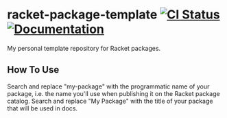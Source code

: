 # racket-package-template [![CI Status][ci-status-badge]][ci-status] [![Documentation][docs-badge]][docs]

My personal template repository for Racket packages.

## How To Use

Search and replace "my-package" with the programmatic name of your package, i.e.
the name you'll use when publishing it on the Racket package catalog. Search and
replace "My Package" with the title of your package that will be used in docs.

[ci-status]: https://github.com/jackfirth/my-package/actions
[ci-status-badge]: https://github.com/jackfirth/my-package/workflows/CI/badge.svg
[docs]: https://docs.racket-lang.org/my-package/index.html
[docs-badge]: https://img.shields.io/badge/docs-published-blue.svg
